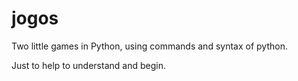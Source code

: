 # jogos

Two little games in Python, using commands and syntax of python.

Just to help to understand and begin.
